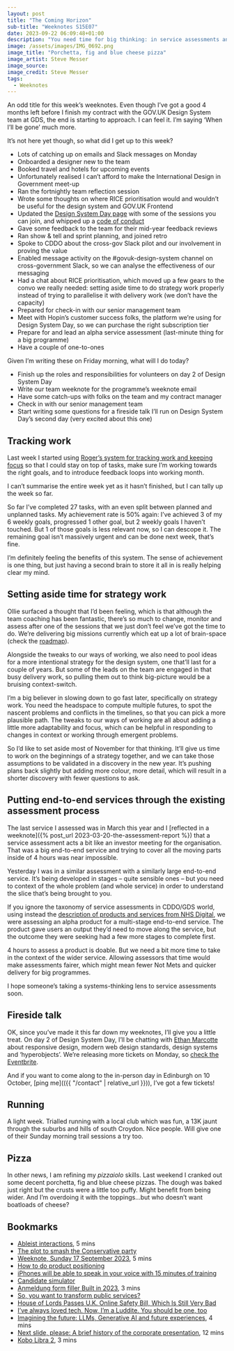 ```yaml
---
layout: post
title: "The Coming Horizon"
sub-title: "Weeknotes S15E07"
date: 2023-09-22 06:09:48+01:00
description: "You need time for big thinking: in service assessments and strategy work. That’s the subject for today."
image: /assets/images/IMG_0692.png
image_title: "Porchetta, fig and blue cheese pizza"
image_artist: Steve Messer
image_source:
image_credit: Steve Messer
tags:
  - Weeknotes
---
```


An odd title for this week’s weeknotes. Even though I’ve got a good 4 months left before I finish my contract with the GOV.‌UK Design System team at GDS, the end is starting to approach. I can feel it. I’m saying ‘When I’ll be gone’ much more.

It’s not here yet though, so what did I get up to this week?

- Lots of catching up on emails and Slack messages on Monday
- Onboarded a designer new to the team
- Booked travel and hotels for upcoming events
- Unfortunately realised I can’t afford to make the International Design in Government meet-up
- Ran the fortnightly team reflection session
- Wrote some thoughts on where RICE prioritisation would and wouldn’t be useful for the design system and GOV.‌UK Frontend
- Updated the [Design System Day page](https://design-system.service.gov.uk/community/design-system-day/) with some of the sessions you can join, and whipped up a [code of conduct](https://deploy-preview-3160--govuk-design-system-preview.netlify.app/code-of-conduct/)
- Gave some feedback to the team for their mid-year feedback reviews
- Ran show & tell and sprint planning, and joined retro
- Spoke to CDDO about the cross-gov Slack pilot and our involvement in proving the value
- Enabled message activity on the #govuk-design-system channel on cross-government Slack, so we can analyse the effectiveness of our messaging
- Had a chat about RICE prioritisation, which moved up a few gears to the convo we really needed: setting aside time to do strategy work properly instead of trying to parallelise it with delivery work (we don’t have the capacity)
- Prepared for check-in with our senior management team
- Meet with Hopin’s customer success folks, the platform we’re using for Design System Day, so we can purchase the right subscription tier
- Prepare for and lead an alpha service assessment (last-minute thing for a big programme)
- Have a couple of one-to-ones

Given I’m writing these on Friday morning, what will I do today?

- Finish up the roles and responsibilities for volunteers on day 2 of Design System Day
- Write our team weeknote for the programme’s weeknote email
- Have some catch-ups with folks on the team and my contract manager
- Check in with our senior management team
- Start writing some questions for a fireside talk I’ll run on Design System Day’s second day (very excited about this one)

## Tracking work

Last week I started using [Roger’s system for tracking work and keeping focus](https://rogerswannell.com/blog/how-i-track-my-work-and-learn-to-focus-better/) so that I could stay on top of tasks, make sure I’m working towards the right goals, and to introduce feedback loops into working month.

I can’t summarise the entire week yet as it hasn’t finished, but I can tally up the week so far.

So far I’ve completed 27 tasks, with an even split between planned and unplanned tasks. My achievement rate is 50% again: I’ve achieved 3 of my 6 weekly goals, progressed 1 other goal, but 2 weekly goals I haven’t touched. But 1 of those goals is less relevant now, so I can descope it. The remaining goal isn’t massively urgent and can be done next week, that’s fine.

I’m definitely feeling the benefits of this system. The sense of achievement is one thing, but just having a second brain to store it all in is really helping clear my mind.

## Setting aside time for strategy work

Ollie surfaced a thought that I’d been feeling, which is that although the team coaching has been fantastic, there’s so much to change, monitor and assess after one of the sessions that we just don’t feel we’ve got the time to do. We’re delivering big missions currently which eat up a lot of brain-space (check the [roadmap](https://design-system.service.gov.uk/community/roadmap/)).

Alongside the tweaks to our ways of working, we also need to pool ideas for a more intentional strategy for the design system, one that’ll last for a couple of years. But some of the leads on the team are engaged in that busy delivery work, so pulling them out to think big-picture would be a bruising context-switch.

I’m a big believer in slowing down to go fast later, specifically on strategy work. You need the headspace to compute multiple futures, to spot the nascent problems and conflicts in the timelines, so that you can pick a more plausible path. The tweaks to our ways of working are all about adding a little more adaptability and focus, which can be helpful in responding to changes in context or working through emergent problems.

So I’d like to set aside most of November for that thinking. It’ll give us time to work on the beginnings of a strategy together, and we can take those assumptions to be validated in a discovery in the new year. It’s pushing plans back slightly but adding more colour, more detail, which will result in a shorter discovery with fewer questions to ask.

## Putting end-to-end services through the existing assessment process

The last service I assessed was in March this year and I [reflected in a weeknote]({% post_url 2023-03-20-the-assessment-report %}) that a service assessment acts a bit like an investor meeting for the organisation. That was a big end-to-end service and trying to cover all the moving parts inside of 4 hours was near impossible.

Yesterday I was in a similar assessment with a similarly large end-to-end service. It’s being developed in stages – quite sensible ones – but you need to context of the whole problem (and whole service) in order to understand the slice that’s being brought to you.

If you ignore the taxonomy of service assessments in CDDO/GDS world, using instead the [description of products and services from NHS Digital](https://digital.nhs.uk/blog/design-matters/2022/products-deliver-outputs-services-deliver-outcomes), we were assessing an alpha product for a multi-stage end-to-end service. The product gave users an output they’d need to move along the service, but the outcome they were seeking had a few more stages to complete first.

4 hours to assess a product is doable. But we need a bit more time to take in the context of the wider service. Allowing assessors that time would make assessments fairer, which might mean fewer Not Mets and quicker delivery for big programmes.

I hope someone’s taking a systems-thinking lens to service assessments soon.

## Fireside talk

OK, since you’ve made it this far down my weeknotes, I’ll give you a little treat. On day 2 of Design System Day, I’ll be chatting with [Ethan Marcotte](https://ethanmarcotte.com) about responsive design, modern web design standards, design systems and ‘hyperobjects’. We’re releasing more tickets on Monday, so [check the Eventbrite](https://www.eventbrite.co.uk/e/design-system-day-2023-online-ticket-tickets-714592022977).

And if you want to come along to the in-person day in Edinburgh on 10 October, [ping me](({{ "/contact" | relative_url }})), I’ve got a few tickets!

## Running

A light week. Trialled running with a local club which was fun, a 13K jaunt through the suburbs and hills of south Croydon. Nice people. Will give one of their Sunday morning trail sessions a try too.

## Pizza

In other news, I am refining my _pizzaiolo_ skills. Last weekend I cranked out some decent porchetta, fig and blue cheese pizzas. The dough was baked just right but the crusts were a little too puffy. Might benefit from being wider. And I’m overdoing it with the toppings...but who doesn’t want boatloads of cheese?

## Bookmarks

- [Ableist interactions](https://hidde.blog/interactions-about-accessibility/), 5 mins
- [The plot to smash the Conservative party](https://on.ft.com/46bcJ8K)
- [Weeknote, Sunday 17 September 2023](https://ianbetteridge.com/2023/09/17/weeknote-sunday-17-september-2023/), 5 mins
- [How to do product positioning](https://evanjconrad.com/posts/product-abstraction)
- [iPhones will be able to speak in your voice with 15 minutes of training](https://www.theverge.com/2023/5/16/23725237/iphone-personal-voice-speak-training-accessibility)
- [Candidate simulator](https://www.hyperorg.com/blogger/2023/09/18/candidate-simulator/)
- [Anmeldung form filler Built in 2023](https://nicolasbouliane.com/projects/anmeldung-form-filler), 3 mins
- [So, you want to transform public services?](https://chosen-path.org/2023/09/19/so-you-want-to-transform-public-services/)
- [House of Lords Passes U.K. Online Safety Bill, Which Is Still Very Bad](https://pxlnv.com/linklog/online-safety-bill-passes/)
- [I’ve always loved tech. Now, I’m a Luddite. You should be one, too](https://www.washingtonpost.com/opinions/2023/09/18/luddites-social-technology-visionaries/)
- [Imagining the future: LLMs, Generative AI and future experiences](https://medium.com/writing-by-if/imagining-the-future-llms-generative-ai-and-future-experiences-4bb9080a19eb), 4 mins
- [Next slide, please: A brief history of the corporate presentation](https://www.technologyreview.com/2023/08/11/1077232/corporate-presentations-history/), 12 mins
- [Kobo Libra 2](https://robinrendle.com/notes/kobo-libra-2/), 3 mins
